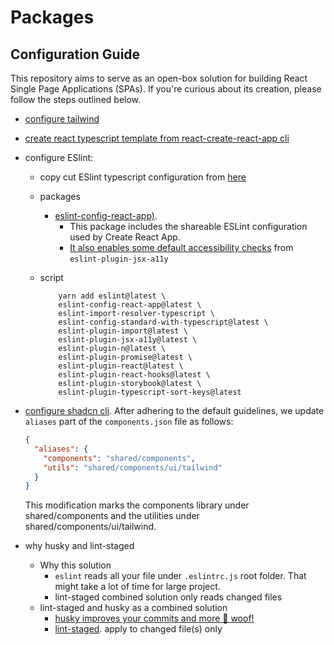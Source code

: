# Packages

## Configuration Guide

This repository aims to serve as an open-box solution for building React Single Page Applications (SPAs). If you're curious about its creation, please follow the steps outlined below.

- [configure tailwind](https://tailwindcss.com/docs/guides/create-react-app)
- [create react typescript template from react-create-react-app cli](https://create-react-app.dev/docs/adding-typescript)
- configure ESlint:

  - copy cut ESlint typescript configuration from [here](https://typescript-eslint.io/getting-started)
  - packages

    - [eslint-config-react-app)](https://www.npmjs.com/package/eslint-config-react-app).
      - This package includes the shareable ESLint configuration used by Create React App.
      - [It also enables some default accessibility checks](https://www.npmjs.com/package/eslint-config-react-app#accessibility-checks) from `eslint-plugin-jsx-a11y`

  - script

            yarn add eslint@latest \
            eslint-config-react-app@latest \
            eslint-import-resolver-typescript \
            eslint-config-standard-with-typescript@latest \
            eslint-plugin-import@latest \
            eslint-plugin-jsx-a11y@latest \
            eslint-plugin-n@latest \
            eslint-plugin-promise@latest \
            eslint-plugin-react@latest \
            eslint-plugin-react-hooks@latest \
            eslint-plugin-storybook@latest \
            eslint-plugin-typescript-sort-keys@latest

- [configure shadcn cli](https://ui.shadcn.com/docs/cli). After adhering to the default guidelines, we update `aliases` part of the `components.json` file as follows:

  ```json
  {
    "aliases": {
      "components": "shared/components",
      "utils": "shared/components/ui/tailwind"
    }
  }
  ```

  This modification marks the components library under shared/components and the utilities under shared/components/ui/tailwind.

- why husky and lint-staged
  - Why this solution
    - `eslint` reads all your file under `.eslintrc.js` root folder. That might take a lot of time for large project.
    - lint-staged combined solution only reads changed files
  - lint-staged and husky as a combined solution
    - [husky improves your commits and more 🐶 woof!](<[husky](https://www.npmjs.com/package/husky)>)
    - [lint-staged](https://www.youtube.com/watch?v=_ssKvmZqSnk&ab_channel=MonsterlessonsAcademy). apply to changed file(s) only
